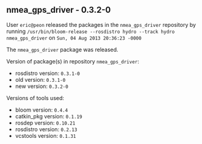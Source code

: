 ## nmea_gps_driver - 0.3.2-0

User `eric@peon` released the packages in the `nmea_gps_driver` repository by running `/usr/bin/bloom-release --rosdistro hydro --track hydro nmea_gps_driver` on `Sun, 04 Aug 2013 20:36:23 -0000`

The `nmea_gps_driver` package was released.

Version of package(s) in repository `nmea_gps_driver`:
- rosdistro version: `0.3.1-0`
- old version: `0.3.1-0`
- new version: `0.3.2-0`

Versions of tools used:
- bloom version: `0.4.4`
- catkin_pkg version: `0.1.19`
- rosdep version: `0.10.21`
- rosdistro version: `0.2.13`
- vcstools version: `0.1.31`


